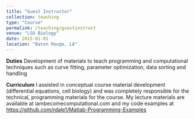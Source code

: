 ```yaml
---
title: "Guest Instructor"
collection: teaching
type: "Course"
permalink: /teaching/guestinstruct
venue: "LSU Biology"
date: 2015-01-01
location: "Baton Rouge, LA"
---
```

**Duties** 
Development of materials to teach programming and computational techniques such as curve fitting, parameter optimization, data sorting and handling

**Curriculum**
I assisted in conceptual course material development (differential equations, cell biology) and was completely responsible for the technical, programming materials for the course. My lecture materials are available at iambecomecomputational.com and my code examples at https://github.com/rdale1/Matlab-Programming-Examples 
